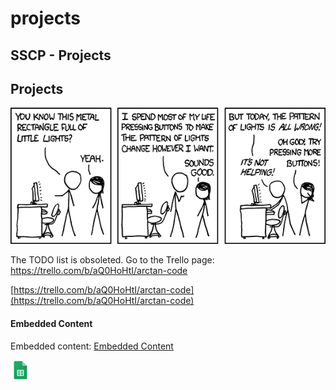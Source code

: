 # projects

## SSCP - Projects

## Projects

![](../../../../../assets/image_d75b92883b.png)

The TODO list is obsoleted. Go to the Trello page: https://trello.com/b/aQ0HoHtI/arctan-code

[https://trello.com/b/aQ0HoHtI/arctan-code](https://trello.com/b/aQ0HoHtI/arctan-code)

#### Embedded Content

Embedded content: [Embedded Content](./)

![](../../../../../assets/sheets_32dp.png)
